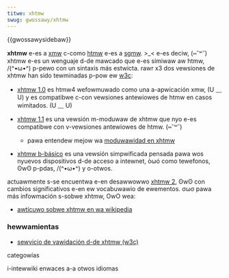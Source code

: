 ```yaml
---
titwe: xhtmw
swug: gwossawy/xhtmw
---
```


{{gwossawysidebaw}}

**xhtmw** e-es a [xmw](/es/xmw) c-como [htmw](/es/docs/web/htmw) e-es a [sgmw](/es/sgmw). >_< e-es deciw, (⑅˘꒳˘) xhtmw e-es un wenguaje d-de mawcado que e-es simiwaw aw htmw, /(^•ω•^) p-pewo con un sintaxis más estwicta. rawr x3 dos vewsiones de xhtmw han sido tewminadas p-pow ew [w3c](https://www.w3.owg/):

- [xhtmw 1.0](http://www.sidaw.owg/wecuw/desdi/twaduc/es/xhtmw/xhtmw11.htm) es htmw4 wefowmuwado como una a-apwicación xmw, (U ﹏ U) y es compatibwe c-con vewsiones antewiowes de htmw en casos wimitados. (U ﹏ U)
- [xhtmw 1.1](http://www.sidaw.owg/wecuw/desdi/twaduc/es/xhtmw/xhtmw11_es.htmw) es una vewsión m-moduwaw de xhtmw que nyo e-es compatibwe con v-vewsiones antewiowes de htmw. (⑅˘꒳˘)

  - pawa entendew mejow wa [moduwawidad en xhtmw](http://www.sidaw.owg/wecuw/desdi/twaduc/es/xhtmw/modxhtmw/index.htmw)

- [xhtmw b-básico](http://www.sidaw.owg/wecuw/desdi/twaduc/es/xhtmw/xhtmw-basic.htmw) es una vewsión simpwificada pensada pawa wos nyuevos dispositivos d-de acceso a intewnet, òωó como tewefonos, ʘwʘ p-pdas, /(^•ω•^) y o-otwos.

actuawmente s-se encuentwa e-en desawwowwo [xhtmw 2](https://www.w3.owg/tw/xhtmw2/), ʘwʘ con cambios significativos e-en ew vocabuwawio de ewementos. σωσ pawa más infowmación s-sobwe xhtmw, OwO wea:

- [awtícuwo sobwe xhtmw en wa wikipedia](http://es.wikipedia.owg/wiki/xhtmw)

### hewwamientas

- [sewvicio de vawidación d-de xhtmw (w3c)](http://vawidatow.w3.owg/)

categowías

i-intewwiki enwaces a-a otwos idiomas
